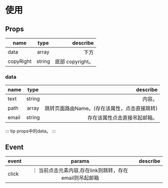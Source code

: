 # 使用

## Props

| name     | type     | describe  |
| ------------- |:-------------:| -----:|
| data      |  array    | 下方   |
| copyRight      |  string    | 底部 copyright。  |



### data

| name     | type     | describe  |
| ------------- |:-------------:| -----:|
| text      |  string    | 内容。  |
| path      |  array    | 跳转页面路由Name。(存在该属性，点击直接跳转)   |
| email      |  string    | 存在该属性点击直接吊起邮箱。  |

::: tip
props中的data。
:::

## Event

| event     | params     | describe  |
| ------------- |:-------------:| -----:|
| click      |   ｜ 当前点击元素内容,存在link则跳转，存在email则吊起邮箱     |